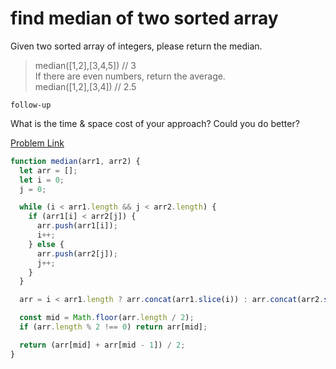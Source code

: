 # find median of two sorted array

Given two sorted array of integers, please return the median.

> median([1,2],[3,4,5]) // 3<br>
> If there are even numbers, return the average.<br>
> median([1,2],[3,4]) // 2.5

`follow-up`

What is the time & space cost of your approach? Could you do better?

[Problem Link](https://bigfrontend.dev/problem/find-median-of-2-sorted-array)

```js
function median(arr1, arr2) {
  let arr = [];
  let i = 0;
  j = 0;

  while (i < arr1.length && j < arr2.length) {
    if (arr1[i] < arr2[j]) {
      arr.push(arr1[i]);
      i++;
    } else {
      arr.push(arr2[j]);
      j++;
    }
  }

  arr = i < arr1.length ? arr.concat(arr1.slice(i)) : arr.concat(arr2.slice(j));

  const mid = Math.floor(arr.length / 2);
  if (arr.length % 2 !== 0) return arr[mid];

  return (arr[mid] + arr[mid - 1]) / 2;
}
```
